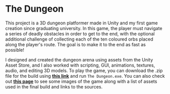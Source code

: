 The Dungeon
===========

This project is a 3D dungeon platformer made in Unity and my first game creation since graduating university. In this game, the player must navigate a series of deadly obstacles in order to get to the end, with the optional additional challenge of collecting each of the ten coloured orbs placed along the player's route. The goal is to make it to the end as fast as possible!

I designed and created the dungeon arena using assets from the Unity Asset Store, and I also worked with scripting, GUI, animations, textures, audio, and editing 3D models. To play the game, you can download the .zip file for the build using **[this link](https://drive.google.com/uc?export=download&id=1lBpw2rH7GuXLQQs2O2xmtvFHhknW92ix)** and run `The Dungeon.exe`. You can also check out **[this page](https://bensta.epizy.com/dungeon/)** to see some images of the game along with a list of assets used in the final build and links to the sources.
